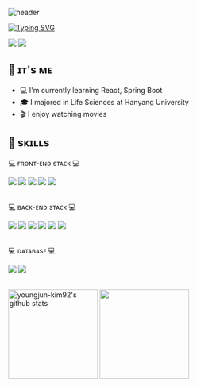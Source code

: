 <!--
**youngjun-kim92/youngjun-kim92** is a ✨ _special_ ✨ repository because its `README.md` (this file) appears on your GitHub profile.

Here are some ideas to get you started:

- 🔭 I’m currently working on ...
- 🌱 I’m currently learning ...
- 👯 I’m looking to collaborate on ...
- 🤔 I’m looking for help with ...
- 💬 Ask me about ...
- 📫 How to reach me: ...
- 😄 Pronouns: ...
- ⚡ Fun fact: ...
-->
<!-- github-markdown-css -->
<link href="https://cdnjs.cloudflare.com/ajax/libs/github-markdown-css/5.1.0/github-markdown.css" rel="stylesheet">

![header](https://capsule-render.vercel.app/api?type=waving&color=gradient&customColorList=0,2,2,5,30&height=300&section=header&text=YoungJun's%20Github🙂&fontSize=70&fontColor=ffffff)

[![Typing SVG](https://readme-typing-svg.demolab.com?font=Do+Hyeon&size=35&pause=1000&color=A5DFFF&center=true&vCenter=true&repeat=false&random=false&width=435&lines=%22%EB%81%8A%EC%9E%84%EC%97%86%EC%9D%B4+%EB%B0%B0%EC%9A%B0%EA%B3%A0+%EC%84%B1%EC%9E%A5%ED%95%98%EB%8A%94+%EA%B0%9C%EB%B0%9C%EC%9E%90%22)](https://git.io/typing-svg)

<img src="https://img.shields.io/badge/nightfury920104@gmail.com-EA4335?style=flat&logo=gmail&logoColor=white"> <a href="https://furyfire-devstory.tistory.com/">
<img src="https://img.shields.io/badge/TECH BLOG-40AEF0?style=flat&logoColor=white">  
</a>



## 👋 ɪᴛ's ᴍᴇ
* 💻 I'm currently learning React, Spring Boot
* 🎓 I majored in Life Sciences at Hanyang University
* 🎬 I enjoy watching movies

## 💪 sᴋɪʟʟs
<p>💻 ғʀᴏɴᴛ-ᴇɴᴅ sᴛᴀᴄᴋ 💻</p>
<div>
  <!--Html5-->
  <img src="https://img.shields.io/badge/HTML5-E34F26?style=flat&logo=HTML5&logoColor=white"/>
  <!--Css-->
  <img src="https://img.shields.io/badge/CSS-1572B6?style=flat&logo=CSS3&logoColor=white"/>
  <!--javascript-->
  <img src="https://img.shields.io/badge/JavaScript-F7DF1E?style=flat&logo=JavaScript&logoColor=white"/>
  <!--JQuery-->
  <img src="https://img.shields.io/badge/JQuery-0769AD?style=flat&logo=jQuery&logoColor=white"/>
  <!--React-->
  <img src="https://img.shields.io/badge/React-61DAFB?style=flat&logo=React&logoColor=white">
</div>

<br>

<p>💻 ʙᴀᴄᴋ-ᴇɴᴅ sᴛᴀᴄᴋ 💻</p>
<div>
  <!--java-->
  <img src="https://img.shields.io/badge/Java-C21325?style=flat&logo=Jameson&logoColor=white"/>
  <!--JPA-->
  <img src="https://img.shields.io/badge/JPA-004027?style=flat&logo=Jameson&logoColor=white"/>
  <!--spring-->
  <img src="https://img.shields.io/badge/Spring-6DB33F?style=flat&logo=Simkl&logoColor=white"/>
  <!--springboot-->
  <img src="https://img.shields.io/badge/springboot-6DB33F?style=flat&logo=springboot&logoColor=white">
  <!--thymeleaf-->
  <img src="https://img.shields.io/badge/thymeleaf-111324?style=flat&logo=Thymeleaf&logoColor=white"/>
  <!--tomcat-->
  <img src="https://img.shields.io/badge/ApacheTomcat-F8DC75?style=flat&logo=apachetomcat&logoColor=white"/>
 </div>
 
 <br>

<p>💻 ᴅᴀᴛᴀʙᴀsᴇ 💻</p>
<div>
  <!--oracle-->
  <img src="https://img.shields.io/badge/oracle-F80000?style=flat&logo=oracle&logoColor=white"/>
  <!--MySQL-->
  <img src="https://img.shields.io/badge/MySQL-4479A1?style=flat&logo=MySQL&logoColor=white">
 </div>
 
 <br>


<p>
  <img align="center" style="height:180px"  src="https://github-readme-stats.vercel.app/api?username=youngjun-kim92&show_icons=true&include_all_commits=true&theme=nord&hide_border=true" alt="youngjun-kim92's github stats" />
  <img align="center" style="height:180px" src="https://github-readme-stats.vercel.app/api/top-langs/?username=youngjun-kim92&layout=compact&theme=nord&hide_border=true" />
</p>








